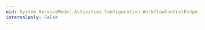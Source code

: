 ```yaml
---
uid: System.ServiceModel.Activities.Configuration.WorkflowControlEndpointElement.Binding
internalonly: False
---
```


